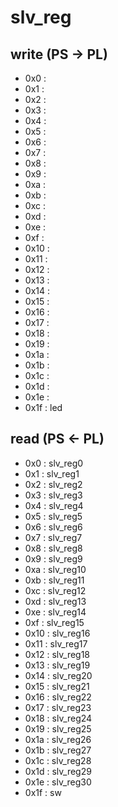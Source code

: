 # slv\_reg
## write (PS -> PL)
- 0x0  : 
- 0x1  : 
- 0x2  : 
- 0x3  : 
- 0x4  : 
- 0x5  : 
- 0x6  : 
- 0x7  : 
- 0x8  : 
- 0x9  : 
- 0xa  : 
- 0xb  : 
- 0xc  : 
- 0xd  : 
- 0xe  : 
- 0xf  : 
- 0x10 : 
- 0x11 : 
- 0x12 : 
- 0x13 : 
- 0x14 : 
- 0x15 : 
- 0x16 : 
- 0x17 : 
- 0x18 : 
- 0x19 : 
- 0x1a : 
- 0x1b : 
- 0x1c : 
- 0x1d : 
- 0x1e : 
- 0x1f : led

## read (PS \<- PL)
- 0x0  : slv\_reg0
- 0x1  : slv\_reg1 
- 0x2  : slv\_reg2 
- 0x3  : slv\_reg3 
- 0x4  : slv\_reg4 
- 0x5  : slv\_reg5 
- 0x6  : slv\_reg6 
- 0x7  : slv\_reg7 
- 0x8  : slv\_reg8 
- 0x9  : slv\_reg9 
- 0xa  : slv\_reg10 
- 0xb  : slv\_reg11 
- 0xc  : slv\_reg12 
- 0xd  : slv\_reg13 
- 0xe  : slv\_reg14 
- 0xf  : slv\_reg15 
- 0x10 : slv\_reg16 
- 0x11 : slv\_reg17 
- 0x12 : slv\_reg18 
- 0x13 : slv\_reg19 
- 0x14 : slv\_reg20 
- 0x15 : slv\_reg21 
- 0x16 : slv\_reg22 
- 0x17 : slv\_reg23 
- 0x18 : slv\_reg24 
- 0x19 : slv\_reg25 
- 0x1a : slv\_reg26 
- 0x1b : slv\_reg27 
- 0x1c : slv\_reg28 
- 0x1d : slv\_reg29 
- 0x1e : slv\_reg30 
- 0x1f : sw
